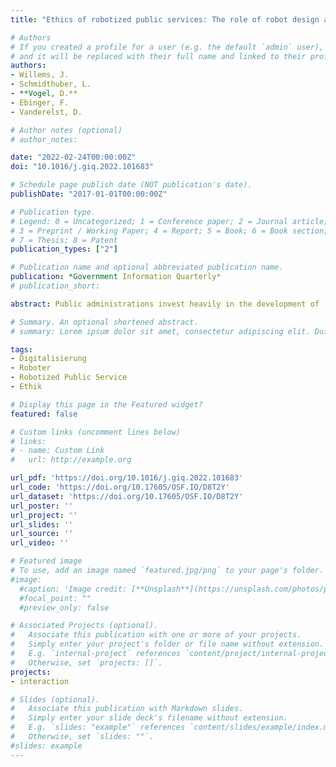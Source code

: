 ```yaml
---
title: "Ethics of robotized public services: The role of robot design and its actions"

# Authors
# If you created a profile for a user (e.g. the default `admin` user), write the username (folder name) here 
# and it will be replaced with their full name and linked to their profile.
authors:
- Willems, J.
- Schmidthuber, L.
- **Vogel, D.**
- Ebinger, F.
- Vanderelst, D.

# Author notes (optional)
# author_notes:

date: "2022-02-24T00:00:00Z"
doi: "10.1016/j.giq.2022.101683"

# Schedule page publish date (NOT publication's date).
publishDate: "2017-01-01T00:00:00Z"

# Publication type.
# Legend: 0 = Uncategorized; 1 = Conference paper; 2 = Journal article;
# 3 = Preprint / Working Paper; 4 = Report; 5 = Book; 6 = Book section;
# 7 = Thesis; 8 = Patent
publication_types: ["2"]

# Publication name and optional abbreviated publication name.
publication: *Government Information Quarterly*
# publication_short: 

abstract: Public administrations invest heavily in the development of ‘smart’ public services, including autonomous public service robots. Since public service robots are designed to operate unsupervised, robots must interact in an ethically acceptable way with citizens. Robots are often designed to provide a comfortable interaction with citizens, which can be achieved by making the robot's appearance and actions more human-like. This raises the question whether a human-like design affects the ethicalness evaluation of a robot's actions. In a laboratory experiment with eye-tracking (n1 = 156) and a representative, online vignette experiment (n2 = 1339), we find that a more human-like robot design draws more visual attention than a robot with a less human-like design. However, the robot's appearance does not affect the ethicalness evaluation of the robot's behavior. In contrast, our results show that it is not the more human-like appearance that influences evaluations of ethicalness, but a robot's ethical actions influence the extent to which it is perceived as human. We frame our findings in the scientific and practitioner debates on ethical rule-setting for (public) service robots.

# Summary. An optional shortened abstract.
# summary: Lorem ipsum dolor sit amet, consectetur adipiscing elit. Duis posuere tellus ac convallis placerat. Proin tincidunt magna sed ex sollicitudin condimentum.

tags:
- Digitalisierung
- Roboter
- Robotized Public Service
- Ethik

# Display this page in the Featured widget?
featured: false

# Custom links (uncomment lines below)
# links:
# - name: Custom Link
#   url: http://example.org

url_pdf: 'https://doi.org/10.1016/j.giq.2022.101683'
url_code: 'https://doi.org/10.17605/OSF.IO/D8T2Y'
url_dataset: 'https://doi.org/10.17605/OSF.IO/D8T2Y'
url_poster: ''
url_project: ''
url_slides: ''
url_source: ''
url_video: ''

# Featured image
# To use, add an image named `featured.jpg/png` to your page's folder. 
#image:
  #caption: 'Image credit: [**Unsplash**](https://unsplash.com/photos/pLCdAaMFLTE)'
  #focal_point: ""
  #preview_only: false

# Associated Projects (optional).
#   Associate this publication with one or more of your projects.
#   Simply enter your project's folder or file name without extension.
#   E.g. `internal-project` references `content/project/internal-project/index.md`.
#   Otherwise, set `projects: []`.
projects:
- interaction

# Slides (optional).
#   Associate this publication with Markdown slides.
#   Simply enter your slide deck's filename without extension.
#   E.g. `slides: "example"` references `content/slides/example/index.md`.
#   Otherwise, set `slides: ""`.
#slides: example
---
```


